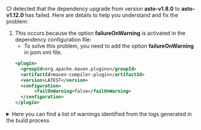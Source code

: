 CI detected that the dependency upgrade from version **asto-v1.8.0** to **asto-v1.12.0** has failed. Here are details to help you understand and fix the problem: 

1. This occurs because the option **failureOnWarning** is activated in the dependency configuration file: 
   * To solve this problem, you need to add the option **failureOnWarning** in pom.xml file.
    ```xml
    <plugin>
      <groupId>org.apache.maven.plugins</groupId>
      <artifactId>maven-compiler-plugin</artifactId>
      <version>LATEST</version>
      <configuration>
           <failOnWarning>false</failOnWarning>
      </configuration>
    </plugin>
    ```
<details>
<summary>Here you can find a list of warnings identified from the logs generated in the build process</summary>

*    > [WARNING] /docker-adapter/src/main/java/com/artipie/docker/asto/AstoUpload.java:[127,42] size(com.artipie.asto.Key) in com.artipie.asto.Storage has been deprecated 

*    > [WARNING] /docker-adapter/src/main/java/com/artipie/docker/asto/AstoUpload.java:[112,40] size(com.artipie.asto.Key) in com.artipie.asto.Storage has been deprecated 

*    > [WARNING] /docker-adapter/src/main/java/com/artipie/docker/asto/AstoBlob.java:[56,28] size(com.artipie.asto.Key) in com.artipie.asto.Storage has been deprecated 

</details>

